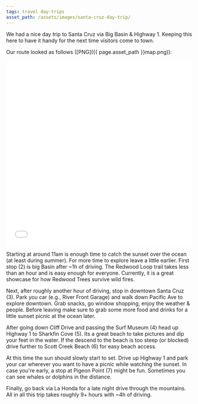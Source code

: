 ```yaml
---
tags: travel day-trips
asset_path: /assets/images/santa-cruz-day-trip/
---
```


We had a nice day trip to Santa Cruz via Big Basin & Highway 1. Keeping this here to have it handy for the next time visitors come to town.

Our route looked as follows ([PNG]({{ page.asset_path }}map.png)):
<iframe width="100%" height="500px" frameborder="0" allowfullscreen allow="geolocation" src="//umap.openstreetmap.fr/en/map/day-trip-santa-cruz_1275350?scaleControl=false&miniMap=false&scrollWheelZoom=false&zoomControl=true&editMode=disabled&moreControl=false&searchControl=null&tilelayersControl=null&embedControl=null&datalayersControl=true&onLoadPanel=none&captionBar=false&captionMenus=true&captionControl=null"></iframe>

Starting at around 11am is enough time to catch the sunset over the ocean (at least during summer). For more time to explore leave a little earlier. First stop (2) is big Basin after ~1h of driving. The Redwood Loop trail takes less than an hour and is easy enough for everyone. Currently, it is a great showcase for how Redwood Trees survive wild fires.

Next, after roughly another hour of driving, stop in downtown Santa Cruz (3). Park you car (e.g., River Front Garage) and walk down Pacific Ave to explore downtown. Grab snacks, go window shopping, enjoy the weather & people. Before leaving make sure to grab some more food and drinks for a little sunset picnic at the ocean later. 

After going down Cliff Drive and passing the Surf Museum (4) head up Highway 1 to Sharkfin Cove (5). Its a great beach to take pictures and dip your feet in the water. If the descend to the beach is too steep (or blocked) drive further to Scott Creek Beach (6) for easy beach access.

At this time the sun should slowly start to set. Drive up Highway 1 and park your car wherever you want to have a picnic while watching the sunset. In case you're early, a stop at Pigeon Point (7) might be fun. Sometimes you can see whales or dolphins in the distance.

Finally, go back via La Honda for a late night drive through the mountains. All in all this trip takes roughly 9+ hours with ~4h of driving.
